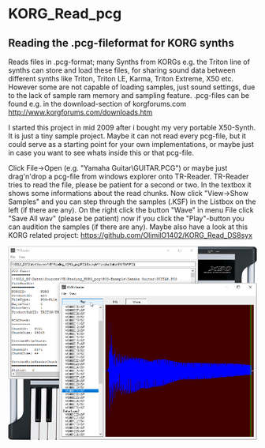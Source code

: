 # KORG_Read_pcg
## Reading the .pcg-fileformat for KORG synths    

Reads files in .pcg-format; many Synths from KORGs e.g. the Triton line of 
synths can store and load these files, for sharing sound data between 
different synths like Triton, Triton LE, Karma, Triton Extreme, X50 etc. 
However some are not capable of loading samples, just sound settings, due 
to the lack of sample ram memory and sampling feature. 
.pcg-files can be found e.g. in the download-section of korgforums.com
 http://www.korgforums.com/downloads.htm

I started this project in mid 2009 after i bought my very portable X50-Synth.
It is just a tiny sample project. Maybe it can not read every pcg-file, but 
it could serve as a starting point for your own implementations, or maybe 
just in case you want to see whats inside this or that pcg-file.

Click File->Open (e.g. "Yamaha Guitar\GUITAR.PCG") or maybe just drag'n'drop 
a pcg-file from windows explorer onto TR-Reader.
TR-Reader tries to read the file, please be patient for a second or two.
In the textbox it shows some informations about the read chunks.
Now click "View->Show Samples" and you can step through the samples (.KSF) in 
the Listbox on the left (if there are any). On the right click the button 
"Wave" in menu File click "Save All wav" (please be patient) now if you click 
the "Play"-button you can audition the samples (if there are any).
Maybe also have a look at this KORG related project:
https://github.com/OlimilO1402/KORG_Read_DS8syx

![KorgTrReader.png Image](Resources/KorgTrReader.png "KorgTrReader.png Image")